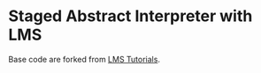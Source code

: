 Staged Abstract Interpreter with LMS
====================================

Base code are forked from [LMS Tutorials](https://github.com/scala-lms/tutorials.git).

